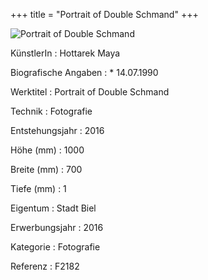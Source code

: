 +++
title = "Portrait of Double Schmand"
+++

![Portrait of Double Schmand](/images/f2182.jpg)

KünstlerIn
: Hottarek Maya

Biografische Angaben
: \* 14.07.1990

Werktitel
: Portrait of Double Schmand

Technik
: Fotografie

Entstehungsjahr
: 2016

Höhe (mm)
: 1000

Breite (mm)
: 700

Tiefe (mm)
: 1

Eigentum
: Stadt Biel

Erwerbungsjahr
: 2016

Kategorie
: Fotografie

Referenz
: F2182

